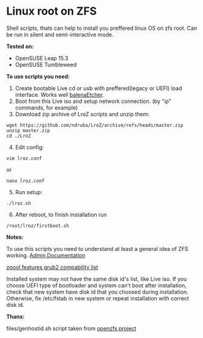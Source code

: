 # Linux root on ZFS
Shell scripts, thats can help to install you preffered linux OS on zfs root.
Can be run in silent and semi-interactive mode.

**Tested on:**
- OpenSUSE Leap 15.3
- OpenSUSE Tumbleweed

**To use scripts you need:**
1. Create bootable Live cd or usb with preffered(legacy or UEFI) load interface. Works well [balenaEtcher](https://www.balena.io/etcher/).
2. Boot from this Live iso and setup network connection. (by "ip" commands, for example)
3. Download zip archive of LroZ scripts and unzip them:
```
wget https://github.com/ndruba/LroZ/archive/refs/heads/master.zip
unzip master.zip
cd ./LroZ
```
4. Edit config:
```
vim lroz.conf
```
or
```
nano lroz.conf
```
5. Run setup:
```
./lroz.sh
```
6. After reboot, to finish installation run
```
/root/lroz/firstboot.sh
```
**Notes:**

To use this scripts you need to understand at least a general idea of ZFS working. [Admin Documentation](https://openzfs.github.io/openzfs-docs/Project%20and%20Community/Admin%20Documentation.html)

[zpool features grub2 compability list](https://github.com/openzfs/zfs/blob/master/cmd/zpool/compatibility.d/grub2)

Installed system may not have the same disk id's list, like Live iso.
If you choose UEFI type of bootloader and system can't boot after installation, 
check that new system have disk id that you choosed during installation.
Otherwise, fix /etc/fstab in new system or repeat installation with correct disk id.

**Thanx:**

files/genhostid.sh script taken from [openzfs project](https://github.com/openzfs/zfs/files/4537537/genhostid.sh.gz)
